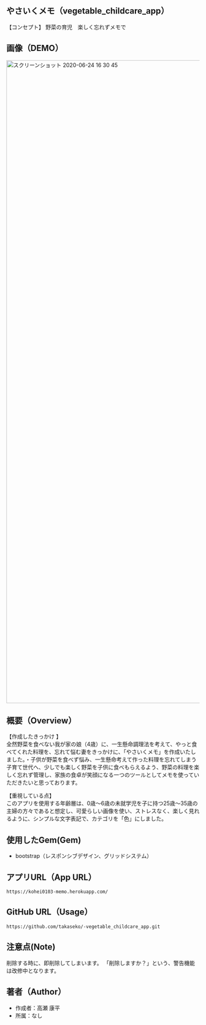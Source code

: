 ## やさいくメモ（vegetable_childcare_app）
 
【コンセプト】
野菜の育児　楽しく忘れずメモで
 
## 画像（DEMO）
 
<img width="1674" alt="スクリーンショット 2020-06-24 16 30 45" src="https://user-images.githubusercontent.com/49696854/85516163-e3883600-b638-11ea-8245-193d23340d02.png">
 
## 概要（Overview）
 
【作成したきっかけ 】<br>
全然野菜を食べない我が家の娘（4歳）に、一生懸命調理法を考えて、やっと食べてくれた料理を、忘れて悩む妻をきっかけに、「やさいくメモ」を作成いたしました。・子供が野菜を食べず悩み、一生懸命考えて作った料理を忘れてしまう子育て世代へ、少しでも楽しく野菜を子供に食べもらえるよう、野菜の料理を楽しく忘れず管理し、家族の食卓が笑顔になる一つのツールとしてメモを使っていただきたいと思っております。

【重視している点】<br>
このアプリを使用する年齢層は、0歳～6歳の未就学児を子に持つ25歳～35歳の主婦の方々であると想定し、可愛らしい画像を使い、ストレスなく、楽しく見れるように、シンプルな文字表記で、カテゴリを「色」にしました。
 
## 使用したGem(Gem)

* bootstrap（レスポンシブデザイン、グリッドシステム）
 
##  アプリURL（App URL）
 
```
https://kohei0103-memo.herokuapp.com/
```
## GitHub URL（Usage）

```
https://github.com/takaseko/-vegetable_childcare_app.git
```
 
## 注意点(Note)
 
削除する時に、即削除してしまいます。
「削除しますか？」という、警告機能は改修中となります。
 
## 著者（Author）
 
* 作成者：高瀬 康平
* 所属：なし
 
